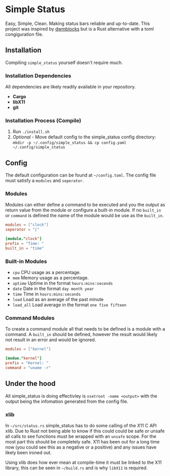 # Simple Status

Easy, Simple, Clean. Making status bars reliable and up-to-date. This project was inspired by [dwmblocks](https://github.com/torrinfail/dwmblocks) but is a Rust alternative with a toml congiguration file.

## Installation

Compiling `simple_status` yourself doesn't require much.

### Installation Dependencies

All dependencies are likely readily available in your repository.

- **Cargo**
- **libX11**
- **git**

### Installation Process (Compile)

1. Run `./install.sh`
2. *Optional* - Move default config to the simple_status config directory: `mkdir -p ~/.config/simple_status && cp config.yaml ~/.config/simple_status`

## Config

The default configuration can be found at `~/config.toml`. The config file must satisfy a `modules` and `seperator`.

### Modules

Modules can either define a command to be executed and you the output as return value from the module or configure a built-in module. If no `built_in` or `command` is defined the name of the module would be use as the `built_in`.

``` toml
modules = ["clock"]
seperator = "|"

[module."clock"]
prefix = "Time: "
built_in = "time"
```

### Built-in Modules

- `cpu` CPU usage as a percentage.
- `mem` Memory usage as a percentage.
- `uptime` Uptime in the format `hours:mins:seconds`
- `date` Date in the format `day month year`
- `time` Time in `hours:mins:seconds`
- `load` Load as an average of the past minute
- `load_all` Load average in the format `one five fifteen`

### Command Modules

To create a command module all that needs to be defined is a module with a command. A `built_in` should be defined, however the result would likely not result in an error and would be ignored.

``` toml
modules = ["kernel"]

[modue."kernel"]
prefix = "Kernel: "
command = "uname -r"
```

## Under the hood

All simple_status is doing effectivley is `xsetroot -name <output>` with the output being the infomation generated from the config file.

### xlib

In `~/src/status.rs` simple_status has to do some calling of the X11 C API xlib. Due to Rust not being able to know if this could could be safe or unsafe all calls to see functions must be wrapped with an `unsafe` scope. For the most part this should be completely safe. X11 has been out for a long time now (you could see this as a negative or a positive) and any issues have likely been ironed out.

Using xlib does how ever mean at compile-time it must be linked to the X11 library, this can be seen in `~/build.rs` and is why `libX11` is required.
